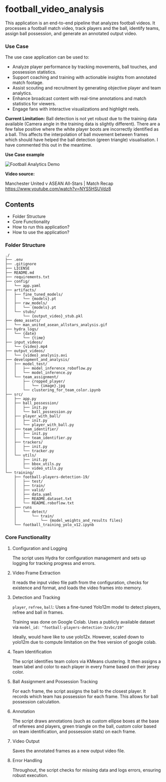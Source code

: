 # football_video_analysis

This application is an end-to-end pipeline that analyzes football videos. It processes a football match video, track players and the ball, identify teams, assign ball possession, and generate an annotated output video.

### Use Case

The use case application can be used to:
- Analyze player performance by tracking movements, ball touches, and possession statistics.
- Support coaching and training with actionable insights from annotated match footage.
- Assist scouting and recruitment by generating objective player and team analytics.
- Enhance broadcast content with real-time annotations and match statistics for viewers.
- Engage fans with interactive visualizations and highlight reels.

**Current Limitation:** Ball detection is not yet robust due to the training data available (Camera angle in the training data is slightly different). There are a few false positive where the white player boots are incorrectly identified as a ball. This affects the interpolation of ball movement between frames which should have helped the ball detection (green triangle) visualisation. I have commented this out in the meantime.

**Use Case example**

![Football Analytics Demo](demo_assets/man_united_asean_allstars_analysis.gif)

**Video source:**

Manchester United v ASEAN All-Stars | Match Recap
https://www.youtube.com/watch?v=NYS5HSUVdz8

## Contents
- Folder Structure
- Core Functionality
- How to run this application?
- How to use the application?

### Folder Structure
```
./
├── .env
├── .gitignore
├── LICENSE
├── README.md
├── requirements.txt
├── config/
│   └── app.yaml
├── artifacts/
│   ├── fine_tuned_models/
│   │   └── {models}.pt
│   ├── raw_models/
│   │   └── {models}.pt
│   └── stubs/
│       └── {output_video}_stub.pkl
├── demo_assets/
│   └── man_united_asean_allstars_analysis.gif
├── hydra_logs/
│   └── {date}
│       └── {time}
├── input_videos/
│   └── {video}.mp4
├── output_videos/
│   └── {video}_analysis.avi
├── development_and_analysis/
│   ├── model_test/
│   │   ├── model_inference_roboflow.py
│   │   └── model_inference.py
│   └── team_assignment/
│       ├── cropped_player/
│       │   └── {image}.jpg
│       └── clustering_for_team_color.ipynb
├── src/
│   ├── app.py
│   ├── ball_possession/
│   │   ├── init.py
│   │   └── ball_possession.py
│   ├── player_with_ball/
│   │   ├── init.py
│   │   └── player_with_ball.py
│   ├── team_identifier/
│   │   ├── init.py
│   │   └── team_identifier.py
│   ├── trackers/
│   │   ├── init.py
│   │   └── tracker.py
│   └── utils/
│       ├── init.py
│       ├── bbox_utils.py
│       └── video_utils.py
└── training/
    ├── football-players-detection-19/
    │   ├── test/
    │   ├── train/
    │   ├── valid/
    │   ├── data.yaml
    │   ├── README.dataset.txt
    │   └── README.roboflow.txt
    ├── runs
    │   └── detect/
    │       └── train/
    │           └── {model_weights_and_results files}
    └── football_training_yolo_v12.ipynb
```
### Core Functionality

1. Configuration and Logging

    The script uses Hydra for configuration management and sets up logging for tracking progress and errors.

2. Video Frame Extraction

    It reads the input video file path from the configuration, checks for existence and format, and loads the video frames into memory.

3. Detection and Tracking

    `player`, `refree`, `ball`: Uses a fine-tuned Yolo12m model to detect players, refree and ball in frames.

    Training was done on Google Colab. Uses a publicly available dataset via  `model_id: "football-players-detection-3zvbc/19"`

    Ideally, would have like to use yolo12x. However, scaled down to yolo12m due to compute limitation on the free version of google colab.

4. Team Identification

    The script identifies team colors via KMeans clustering. It then assigns a team label and color to each player in every frame based on their jersey color.

5. Ball Assignment and Possession Tracking

    For each frame, the script assigns the ball to the closest player. It records which team has possession for each frame. This allows for ball possession calculation.

6. Annotation

    The script draws annotations (such as custom ellipse boxes at the base of referees and players, green triangle on the ball, custom color based on team identification, and possession stats) on each frame.

7. Video Output

    Saves the annotated frames as a new output video file.

8. Error Handling

    Throughout, the script checks for missing data and logs errors, ensuring robust execution.